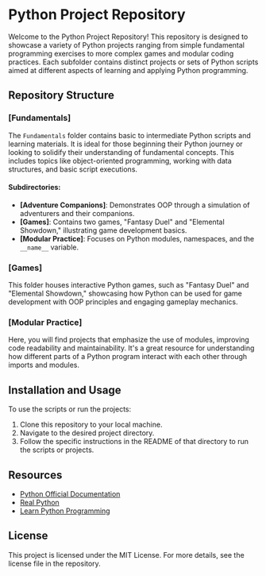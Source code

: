 # Python Project Repository

Welcome to the Python Project Repository! This repository is designed to showcase a variety of Python projects ranging from simple fundamental programming exercises to more complex games and modular coding practices. Each subfolder contains distinct projects or sets of Python scripts aimed at different aspects of learning and applying Python programming.

## Repository Structure

### [Fundamentals]
The `Fundamentals` folder contains basic to intermediate Python scripts and learning materials. It is ideal for those beginning their Python journey or looking to solidify their understanding of fundamental concepts. This includes topics like object-oriented programming, working with data structures, and basic script executions.

#### Subdirectories:
- **[Adventure Companions]**: Demonstrates OOP through a simulation of adventurers and their companions.
- **[Games]**: Contains two games, "Fantasy Duel" and "Elemental Showdown," illustrating game development basics.
- **[Modular Practice]**: Focuses on Python modules, namespaces, and the `__name__` variable.

### [Games]
This folder houses interactive Python games, such as "Fantasy Duel" and "Elemental Showdown," showcasing how Python can be used for game development with OOP principles and engaging gameplay mechanics.

### [Modular Practice]
Here, you will find projects that emphasize the use of modules, improving code readability and maintainability. It's a great resource for understanding how different parts of a Python program interact with each other through imports and modules.

## Installation and Usage
To use the scripts or run the projects:
1. Clone this repository to your local machine.
2. Navigate to the desired project directory.
3. Follow the specific instructions in the README of that directory to run the scripts or projects.

## Resources
- [Python Official Documentation](https://docs.python.org/3/)
- [Real Python](https://realpython.com/)
- [Learn Python Programming](https://www.learnpython.org/)

## License
This project is licensed under the MIT License. For more details, see the license file in the repository.

